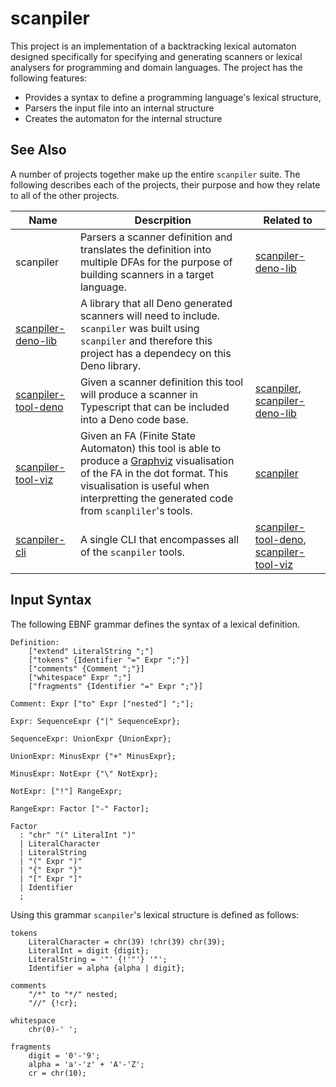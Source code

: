 # scanpiler

This project is an implementation of a backtracking lexical automaton designed specifically for specifying and generating scanners or lexical analysers for programming and domain languages.  The project has the following features:

- Provides a syntax to define a programming language's lexical structure,
- Parsers the input file into an internal structure
- Creates the automaton for the internal structure

## See Also

A number of projects together make up the entire `scanpiler` suite.  The following describes each of the projects, their purpose and how they relate to all of the other projects.

| Name | Descrpition | Related to |
|------|-------------|------------|
| scanpiler | Parsers a scanner definition and translates the definition into multiple DFAs for the purpose of building scanners in a target language. | [scanpiler-deno-lib](https://github.com/littlelanguages/scanpiler-deno-lib) |
| [scanpiler-deno-lib](https://github.com/littlelanguages/scanpiler-deno-lib) | A library that all Deno generated scanners will need to include.  `scanpiler` was built using `scanpiler` and therefore this project has a dependecy on this Deno library. | |
| [scanpiler-tool-deno](https://github.com/littlelanguages/scanpiler-tool-deno) | Given a scanner definition this tool will produce a scanner in Typescript that can be included into a Deno code base. | [scanpiler](https://github.com/littlelanguages/scanpiler), [scanpiler-deno-lib](https://github.com/littlelanguages/scanpiler-deno-lib) |
| [scanpiler-tool-viz](https://github.com/littlelanguages/scanpiler-tool-viz) | Given an FA (Finite State Automaton) this tool is able to produce a [Graphviz](https://graphviz.org) visualisation of the FA in the dot format.  This visualisation is useful when interpretting the generated code from `scanpliler`'s tools. | [scanpiler](https://github.com/littlelanguages/scanpiler) |
| [scanpiler-cli](https://github.com/littlelanguages/scanpiler-cli) | A single CLI that encompasses all of the `scanpiler` tools. | [scanpiler-tool-deno](https://github.com/littlelanguages/scanpiler-tool-deno), [scanpiler-tool-viz](https://github.com/littlelanguages/scanpiler-tool-viz) |


## Input Syntax

The following EBNF grammar defines the syntax of a lexical definition.

```
Definition: 
    ["extend" LiteralString ";"]
    ["tokens" {Identifier "=" Expr ";"}]
    ["comments" {Comment ";"}]
    ["whitespace" Expr ";"]
    ["fragments" {Identifier "=" Expr ";"}]

Comment: Expr ["to" Expr ["nested"] ";"];

Expr: SequenceExpr {"|" SequenceExpr};

SequenceExpr: UnionExpr {UnionExpr};

UnionExpr: MinusExpr {"+" MinusExpr};

MinusExpr: NotExpr {"\" NotExpr};

NotExpr: ["!"] RangeExpr;

RangeExpr: Factor ["-" Factor];

Factor
  : "chr" "(" LiteralInt ")" 
  | LiteralCharacter 
  | LiteralString
  | "(" Expr ")"
  | "{" Expr "}"
  | "[" Expr "]"
  | Identifier
  ;
```

Using this grammar `scanpiler`'s lexical structure is defined as follows:

```
tokens
    LiteralCharacter = chr(39) !chr(39) chr(39);
    LiteralInt = digit {digit};
    LiteralString = '"' {!'"'} '"';
    Identifier = alpha {alpha | digit};

comments
    "/*" to "*/" nested;
    "//" {!cr};

whitespace
    chr(0)-' ';

fragments
    digit = '0'-'9';
    alpha = 'a'-'z' + 'A'-'Z';
    cr = chr(10);
```
